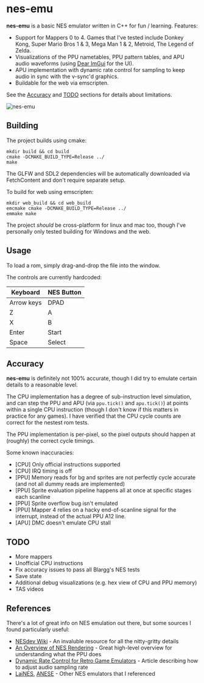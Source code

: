 
# nes-emu

**nes-emu** is a basic NES emulator written in C++ for fun / learning. Features:

- Support for Mappers 0 to 4. Games that I've tested include Donkey Kong, Super Mario Bros 1 & 3, Mega Man 1 & 2, Metroid, The Legend of Zelda.
- Visualizations of the PPU nametables, PPU pattern tables, and APU audio waveforms (using [Dear ImGui](https://github.com/ocornut/imgui) for the UI).
- APU implementation with dynamic rate control for sampling to keep audio in sync with the v-sync'd graphics.
- Buildable for the web via emscripten.

See the [Accuracy](#accuracy) and [TODO](#todo) sections for details about limitations.

![nes-emu](https://user-images.githubusercontent.com/2881968/203748696-5cde5829-fbdc-45d0-9e29-3dc83cb8f5dd.png)


## Building

The project builds using cmake:
```
mkdir build && cd build
cmake -DCMAKE_BUILD_TYPE=Release ../ 
make
```
The GLFW and SDL2 dependencies will be automatically downloaded via FetchContent and don't require separate setup. 

To build for web using emscripten:
```
mkdir web_build && cd web_build
emcmake cmake -DCMAKE_BUILD_TYPE=Release ../
emmake make
```
The project *should* be cross-platform for linux and mac too, though I've personally only tested building for Windows and the web.

## Usage

To load a rom, simply drag-and-drop the file into the window.

The controls are currently hardcoded:

| Keyboard    | NES Button  |
| ----------- | ----------- |
| Arrow keys  | DPAD        |
| Z           | A           |
| X           | B           |
| Enter       | Start       |
| Space       | Select      |

## Accuracy

**nes-emu** is definitely not 100% accurate, though I did try to emulate certain details to a reasonable level.

The CPU implementation has a degree of sub-instruction level simulation, and can step the PPU and APU (via `ppu.tick()` and `apu.tick()`) 
at points within a single CPU instruction (though I don't know if this matters in practice for any games).
I have verified that the CPU cycle counts are correct for the nestest rom tests.

The PPU implementation is per-pixel, so the pixel outputs should happen at (roughly) the correct cycle timings.

Some known inaccuracies:
- [CPU] Only official instructions supported
- [CPU] IRQ timing is off
- [PPU] Memory reads for bg and sprites are not perfectly cycle accurate (and not all dummy reads are implemented)
- [PPU] Sprite evaluation pipeline happens all at once at specific stages each scanline
- [PPU] Sprite overflow bug isn't emulated
- [PPU] Mapper 4 relies on a hacky end-of-scanline signal for the interrupt, instead of the actual PPU A12 line.
- [APU] DMC doesn't emulate CPU stall

## TODO
- More mappers
- Unofficial CPU instructions
- Fix accuracy issues to pass all Blargg's NES tests
- Save state
- Additional debug visualizations (e.g. hex view of CPU and PPU memory)
- TAS videos 

## References

There's a lot of great info on NES emulation out there, but some sources I found particularly useful:

- [NESdev Wiki](https://www.nesdev.org/wiki/Nesdev_Wiki) - An invaluble resource for all the nitty-gritty details
- [An Overview of NES Rendering](https://austinmorlan.com/posts/nes_rendering_overview/) - Great high-level overview for understanding what the PPU does
- [Dynamic Rate Control for Retro Game Emulators](https://docs.libretro.com/guides/ratecontrol.pdf) - Article describing how to adjust audio sampling rate
- [LaiNES](https://github.com/AndreaOrru/LaiNES), [ANESE](https://github.com/daniel5151/ANESE) - Other NES emulators that I referenced
